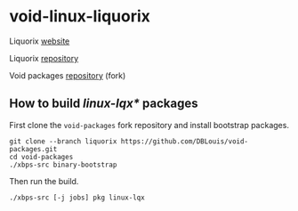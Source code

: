 # void-linux-liquorix

Liquorix [website](https://github.com/damentz/liquorix-package)

Liquorix [repository](https://github.com/damentz/liquorix-package)

Void packages [repository](https://github.com/DBLouis/void-packages) (fork)

## How to build *linux-lqx\** packages

First clone the `void-packages` fork repository and install bootstrap packages.

```
git clone --branch liquorix https://github.com/DBLouis/void-packages.git
cd void-packages
./xbps-src binary-bootstrap
```

Then run the build.

```
./xbps-src [-j jobs] pkg linux-lqx
```
